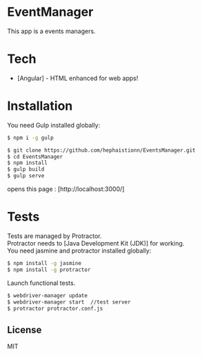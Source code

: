 # EventManager
This app is a events managers.

# Tech
* [Angular] - HTML enhanced for web apps!

# Installation

You need Gulp installed globally:

```sh
$ npm i -g gulp
```

```sh
$ git clone https://github.com/hephaistionn/EventsManager.git
$ cd EventsManager
$ npm install
$ gulp build
$ gulp serve
```

opens this page : [http://localhost:3000/]

# Tests

Tests are managed by Protractor. <br />
Protractor needs to [Java Development Kit (JDK)] for working. <br />
You need jasmine and protractor installed globally: <br />
```sh
$ npm install -g jasmine
$ npm install -g protractor
```

Launch functional tests.
```sh
$ webdriver-manager update
$ webdriver-manager start  //test server
$ protractor protractor.conf.js
```


License
----

MIT
